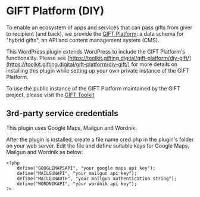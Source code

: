 # GIFT Platform (DIY)

To enable an ecosystem of apps and services that can pass gifts from giver to recipient (and back), we provide the [GIFT Platform](https://toolkit.gifting.digital/gift-platform/): a data schema for "hybrid gifts", an API and content management system (CMS).

This WordPress plugin extends WordPress to include the GIFT Platform's functionality. Please see [https://toolkit.gifting.digital/gift-platform/diy-gift/](https://toolkit.gifting.digital/gift-platform/diy-gift/) for more details on installing this plugin while setting up your own private instance of the GIFT Platform.

To use the public instance of the GIFT Platform maintained by the GIFT project, please visit the [GIFT Toolkit](https://toolkit.gifting.digital/)

## 3rd-party service credentials

This plugin uses Google Maps, Mailgun and Wordnik.

After the plugin is installed, create a file name cred.php in the plugin's folder on your web server. Edit the file and define suitable keys for Google Maps, Mailgun and Wordnik as below:

```
<?php
	define("GOOGLEMAPSAPI", "your google maps api key");
	define("MAILGUNAPI", "your mailgun api key");
	define("MAILGUNAUTH", "your mailgun authentication string");
	define("WORDNIKAPI", "your wordnik api key");
?>
```